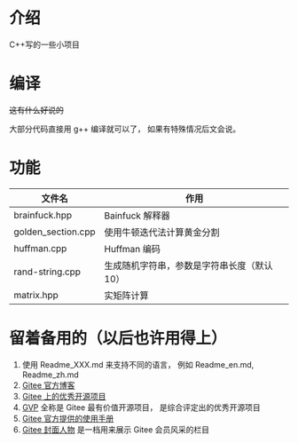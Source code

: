 # 介绍
C++写的一些小项目

# 编译
~~这有什么好说的~~

大部分代码直接用 g++ 编译就可以了，
如果有特殊情况后文会说。

# 功能
| 文件名 | 作用 |
| - | - |
| brainfuck.hpp | Bainfuck 解释器 |
| golden_section.cpp | 使用牛顿迭代法计算黄金分割 |
| huffman.cpp | Huffman 编码 |
| rand-string.cpp | 生成随机字符串，参数是字符串长度（默认 10） |
| matrix.hpp | 实矩阵计算 |

# 留着备用的（以后也许用得上）
1.  使用 Readme\_XXX.md 来支持不同的语言，
例如 Readme\_en.md, Readme\_zh.md
2.  [Gitee 官方博客](https://blog.gitee.com)
3.  [Gitee 上的优秀开源项目](https://gitee.com/explore) 
4.  [GVP](https://gitee.com/gvp) 全称是 Gitee 最有价值开源项目，
是综合评定出的优秀开源项目
5.  [Gitee 官方提供的使用手册](https://gitee.com/help)
6.  [Gitee 封面人物](https://gitee.com/gitee-stars/) 是一档用来展示 Gitee 会员风采的栏目
